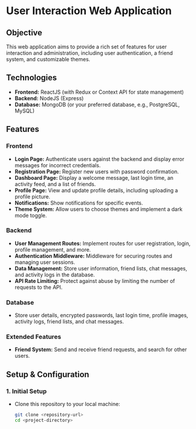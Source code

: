 # User Interaction Web Application

## Objective

This web application aims to provide a rich set of features for user interaction and administration, including user authentication, a friend system, and customizable themes.

## Technologies

- **Frontend:** ReactJS (with Redux or Context API for state management)
- **Backend:** NodeJS (Express)
- **Database:** MongoDB (or your preferred database, e.g., PostgreSQL, MySQL)

## Features

### Frontend

- **Login Page:** Authenticate users against the backend and display error messages for incorrect credentials.
- **Registration Page:** Register new users with password confirmation.
- **Dashboard Page:** Display a welcome message, last login time, an activity feed, and a list of friends.
- **Profile Page:** View and update profile details, including uploading a profile picture.
- **Notifications:** Show notifications for specific events.
- **Theme System:** Allow users to choose themes and implement a dark mode toggle.

### Backend

- **User Management Routes:** Implement routes for user registration, login, profile management, and more.
- **Authentication Middleware:** Middleware for securing routes and managing user sessions.
- **Data Management:** Store user information, friend lists, chat messages, and activity logs in the database.
- **API Rate Limiting:** Protect against abuse by limiting the number of requests to the API.

### Database

- Store user details, encrypted passwords, last login time, profile images, activity logs, friend lists, and chat messages.

### Extended Features

- **Friend System:** Send and receive friend requests, and search for other users.

## Setup & Configuration

### 1. Initial Setup

- Clone this repository to your local machine:
  ```bash
  git clone <repository-url>
  cd <project-directory>
